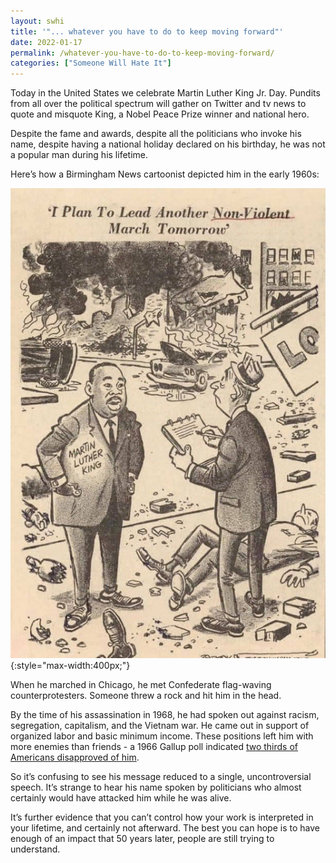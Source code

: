 ```yaml
---
layout: swhi
title: '"... whatever you have to do to keep moving forward"'
date: 2022-01-17
permalink: /whatever-you-have-to-do-to-keep-moving-forward/
categories: ["Someone Will Hate It"]
---
```


Today in the United States we celebrate Martin Luther King Jr. Day. Pundits from all over the political spectrum will gather on Twitter and tv news to quote and misquote King, a Nobel Peace Prize winner and national hero.

Despite the fame and awards, despite all the politicians who invoke his name, despite having a national holiday declared on his birthday, he was not a popular man during his lifetime.

Here’s how a Birmingham News cartoonist depicted him in the early 1960s:

![cartoon of MLK standing among ruins of a city. "I plan to lead another nonviolent march tomorrow"](/images/mlk-comic.jpg){:style="max-width:400px;"}

When he marched in Chicago, he met Confederate flag-waving counterprotesters. Someone threw a rock and hit him in the head.

By the time of his assassination in 1968, he had spoken out against racism, segregation, capitalism, and the Vietnam war. He came out in support of organized labor and basic minimum income. These positions left him with more enemies than friends - a 1966 Gallup poll indicated [two thirds of Americans disapproved of him](https://www.newsweek.com/martin-luther-king-jr-was-not-always-popular-back-day-780387).

So it’s confusing to see his message reduced to a single, uncontroversial speech. It’s strange to hear his name spoken by politicians who almost certainly would have attacked him while he was alive.

It’s further evidence that you can’t control how your work is interpreted in your lifetime, and certainly not afterward. The best you can hope is to have enough of an impact that 50 years later, people are still trying to understand.

